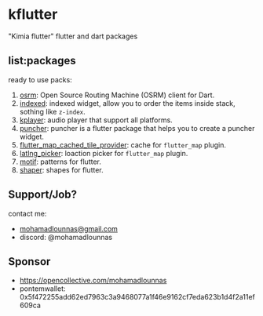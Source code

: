 # kflutter
"Kimia flutter" flutter and dart packages

## list:packages
ready to use packs:

1. [osrm](https://pub.dev/packages/osrm): Open Source Routing Machine (OSRM) client for Dart.
2. [indexed](https://pub.dev/packages/indexed): indexed widget, allow you to order the items inside stack, sothing like `z-index`.
3. [kplayer](https://pub.dev/packages/kplayer): audio player that support all platforms.
4. [puncher](https://pub.dev/packages/puncher): puncher is a flutter package that helps you to create a puncher widget.
5. [flutter_map_cached_tile_provider](https://pub.dev/packages/flutter_map_cached_tile_provider): cache for `flutter_map` plugin.
6. [latlng_picker](https://pub.dev/packages/latlng_picker): loaction picker for `flutter_map` plugin.
7. [motif](https://pub.dev/packages/motif): patterns for flutter.
8. [shaper](https://pub.dev/packages/shaper): shapes for flutter.


## Support/Job?

contact me:
 - mohamadlounnas@gmail.com
 - discord: @mohamadlounnas

## Sponsor
 - https://opencollective.com/mohamadlounnas
 - pontemwallet: 0x5f472255add62ed7963c3a9468077a1f46e9162cf7eda623b1d4f2a11ef609ca
